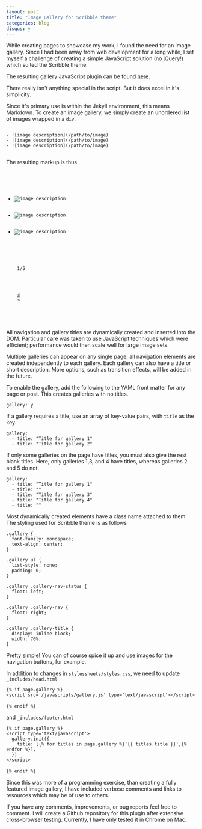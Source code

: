 ```yaml
---
layout: post
title: "Image Gallery for Scribble theme"
categories: blog
disqus: y
---
```


While creating pages to showcase my work, I found the need for an image gallery. Since I had been away from web development for a long while, I set myself a challenge of creating a simple JavaScript solution (no jQuery!) which suited the Scribble theme.

The resulting gallery JavaScript plugin can be found [here](/javascripts/gallery.js).

There really isn't anything special in the script. But it does excel in it's simplicity.

Since it's primary use is within the Jekyll environment, this means Markdown. To create an image gallery, we simply create an unordered list of images wrapped in a `div`.

<pre><code class="language-html"><div class="gallery" markdown="1">
- ![image description](/path/to/image)
- ![image description](/path/to/image)
- ![image description](/path/to/image)
</div>
</code></pre>

The resulting markup is thus

<pre><code class="language-html"><div class="gallery" data-current="1">
  <ul>
    <li><img src="/path/to/image" alt="image description"></li>
    <li><img src="/path/to/image" alt="image description"></li>
    <li><img src="/path/to/image" alt="image description"></li>
  </ul>
  <div class="gallery-nav-status">
    <span class="gallery-current-image">1</span>/5
  </div>
  <div class="gallery-nav">
    <a class="gallery-nav-left" href="#">&lt;</a>&nbsp;
    <a class="gallery-nav-right" href="#">&gt;</a>
  </div>
  <span class="gallery-title">&nbsp;</span>
</div>
</code></pre>

All navigation and gallery titles are dynamically created and inserted into the DOM. Particular care was taken to use JavaScript techniques which were efficient; performance would then scale well for large image sets.

Multiple galleries can appear on any single page; all navigation elements are created independently to each gallery. Each gallery can also have a title or short description. More options, such as transition effects, will be added in the future.

To enable the gallery, add the following to the YAML front matter for any page or post. This creates galleries with no titles.

<pre><code class="language-yaml">gallery: y
</code></pre>

If a gallery requires a title, use an array of key-value pairs, with `title` as the key.

<pre><code class="language-yaml">gallery:
  - title: "Title for gallery 1"
  - title: "Title for gallery 2"
</code></pre>

If only some galleries on the page have titles, you must also give the rest blank titles. Here, only galleries 1,3, and 4 have titles, whereas galleries 2 and 5 do not.

<pre><code class="language-yaml">gallery:
  - title: "Title for gallery 1"
  - title: ""
  - title: "Title for gallery 3"
  - title: "Title for gallery 4"
  - title: ""
</code></pre>

Most dynamically created elements have a class name attached to them. The styling used for Scribble theme is as follows

<pre><code class="language-css">.gallery {
  font-family: monospace;
  text-align: center;
}

.gallery ul {
  list-style: none;
  padding: 0;
}

.gallery .gallery-nav-status {
  float: left;
}

.gallery .gallery-nav {
  float: right;
}

.gallery .gallery-title {
  display: inline-block;
  width: 70%;
}
</code></pre>

Pretty simple! You can of course spice it up and use images for the navigation buttons, for example.

In addition to changes in `stylessheets/styles.css`, we need to update `_includes/head.html`

<div class="highlight">
<pre><code class="ruby"><span class="n">&#123;% if page.gallery %&#125;</span></code>
<code class="html"><span class="nt">&lt;script </span><span class="na">src=</span><span class="s">&#39;/javascripts/gallery.js&#39;</span> <span class="na">type=</span><span class="s">&#39;text/javascript&#39;</span><span class="nt">&gt;&lt;/script&gt;</span>
</code>
<code><span class="n">&#123;% endif %&#125;</span>
</code></pre>
</div>

and `_includes/footer.html`

<div class="highlight">
<pre><code class="ruby"><span class="n">&#123;% if page.gallery %&#125;</span></code>
<code class="html"><span class="nt">&lt;script </span><span class="na">type=</span><span class="s">&#39;text/javascript&#39;</span><span class="nt">&gt;</span>
  <span class="nx">gallery</span><span class="p">.</span><span class="nx">init</span><span class="p">({</span>
    <span class="nx">title</span><span class="o">:</span> <span class="p">[&#123;</span><span class="o">%</span> <span class="k">for</span> <span class="nx">titles</span> <span class="k">in</span> <span class="nx">page</span><span class="p">.</span><span class="nx">gallery</span> <span class="o">%&#125;</span><span class="s1">&#39;&#123;&#123; titles.title &#125;&#125;&#39;</span><span class="p">,</span><span class="o">&#123;</span><span class="o">%</span> <span class="nx">endfor</span> <span class="o">%&#125;],</span>
  <span class="p">})</span>
<span class="nt">&lt;/script&gt;</span>
</code>
<code><span class="n">&#123;% endif %&#125;</span>
</code></pre>
</div>

Since this was more of a programming exercise, than creating a fully featured image gallery, I have included verbose comments and links to resources which may be of use to others.

If you have any comments, improvements, or bug reports feel free to comment. I will create a Github repository for this plugin after extensive cross-browser testing. Currently, I have only tested it in Chrome on Mac.
